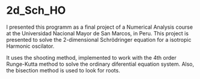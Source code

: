 # 2d_Sch_HO

I presented this programm as a final project of a Numerical Analysis course at the Universidad Nacional Mayor de San Marcos, in Peru.
This project is presented to solve the 2-dimensional Schrödringer equation for a isotropic Harmonic oscilator.

It uses the shooting method, implemented to work with the 4th order Runge-Kutta method to solve the ordinary diferential equation system. Also, the bisection method is used to look for roots.
